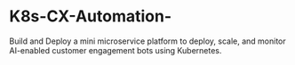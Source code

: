 # K8s-CX-Automation-
Build and Deploy a mini microservice platform to deploy, scale, and monitor AI-enabled customer engagement bots using Kubernetes.
